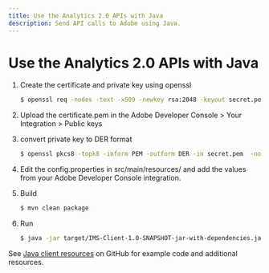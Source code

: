 ```yaml
---
title: Use the Analytics 2.0 APIs with Java
description: Send API calls to Adobe using Java.
---
```


# Use the Analytics 2.0 APIs with Java

1. Create the certificate and private key using openssl

   ```sh
   $ openssl req -nodes -text -x509 -newkey rsa:2048 -keyout secret.pem -out certificate.pem -days 356
   ```

1. Upload the certificate.pem in the Adobe Developer Console > Your Integration > Public keys

1. convert private key to DER format

   ```sh
   $ openssl pkcs8 -topk8 -inform PEM -outform DER -in secret.pem  -nocrypt > secret.key
   ```

1. Edit the config.properties in src/main/resources/ and add the values from your Adobe Developer Console integration.

1. Build

   ```sh
   $ mvn clean package
   ```

1. Run

   ```sh
   $ java -jar target/IMS-Client-1.0-SNAPSHOT-jar-with-dependencies.jar
   ```

See [Java client resources](https://github.com/AdobeDocs/analytics-2.0-apis/tree/main/resources/java/) on GitHub for example code and additional resources.
